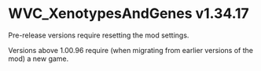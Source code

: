 # WVC_XenotypesAndGenes v1.34.17
 
Pre-release versions require resetting the mod settings.

Versions above 1.00.96 require (when migrating from earlier versions of the mod) a new game.